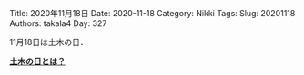 ﻿Title: 2020年11月18日
Date: 2020-11-18
Category: Nikki
Tags: 
Slug: 20201118
Authors: takala4
Day: 327




11月18日は土木の日．


**[土木の日とは？](http://www.jsce.or.jp/committee/day/index.html)**


